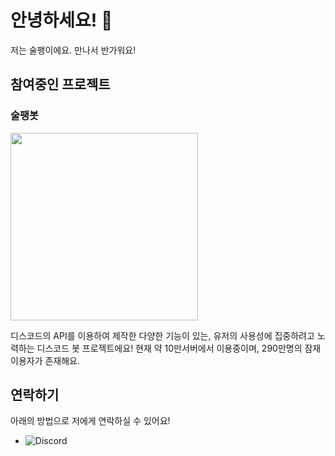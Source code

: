 # 안녕하세요! 👋
저는 술팽이에요. 만나서 반가워요!

## 참여중인 프로젝트
### 술팽봇

<img src="[/img/myImg.png](https://github.com/penggin/penggin/assets/77449586/6cddc2c9-46fd-42ad-849b-bd1600d81112)" width="300" height="300">

디스코드의 API를 이용하여 제작한 다양한 기능이 있는, 유저의 사용성에 집중하려고 노력하는 디스코드 봇 프로젝트에요!
현재 약 10만서버에서 이용중이며, 290만명의 잠재 이용자가 존재해요.


## 연락하기
아래의 방법으로 저에게 연락하실 수 있어요!
* ![Discord](https://img.shields.io/badge/-%40penggin-5865F2?style=flat-square&logo=Discord&logoColor=white&link=https%3A%2F%2Fdiscord.com%2Fusers%2F414715506340134913)
